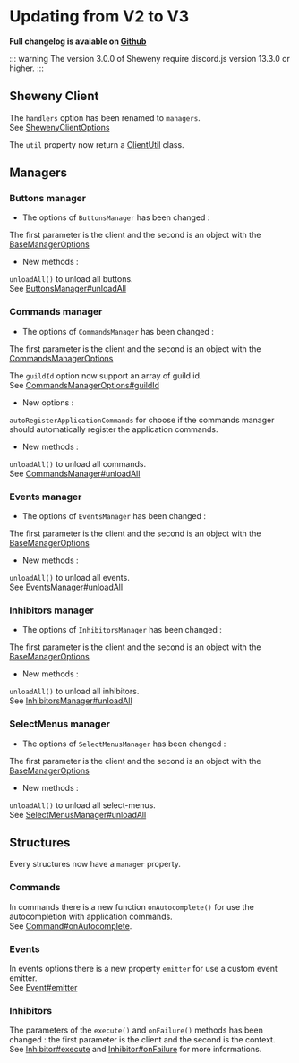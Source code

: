# Updating from V2 to V3

**Full changelog is avaiable on [Github](https://github.com/Sheweny/framework/master/dev/CHANGELOG.md)**

::: warning
The version 3.0.0 of Sheweny require discord.js version 13.3.0 or higher.
:::

## Sheweny Client

The `handlers` option has been renamed to `managers`.  
See [ShewenyClientOptions](../../docs/typedef/ShewenyClientOptions.md)

The `util` property now return a [ClientUtil](../../docs/client/ClientUtil.md) class.

## Managers

### Buttons manager

- The options of `ButtonsManager` has been changed :

The first parameter is the client and the second is an object with the [BaseManagerOptions](../../docs/typedef/ManagerOptions.md#basemanageroptions)

- New methods :

`unloadAll()` to unload all buttons.  
See [ButtonsManager#unloadAll](../../docs/managers/ButtonsManager.md#unloadall)

### Commands manager

- The options of `CommandsManager` has been changed :

The first parameter is the client and the second is an object with the [CommandsManagerOptions](../../docs/typedef/ManagerOptions.md#commandsmanageroptions)

The `guildId` option now support an array of guild id.  
See [CommandsManagerOptions#guildId](../../docs/typedef/ManagerOptions.md#commandsmanageroptions#guildid)

- New options :

`autoRegisterApplicationCommands` for choose if the commands manager should automatically register the application commands.

- New methods :

`unloadAll()` to unload all commands.  
See [CommandsManager#unloadAll](../../docs/managers/CommandsManager.md#unloadall)

### Events manager

- The options of `EventsManager` has been changed :

The first parameter is the client and the second is an object with the [BaseManagerOptions](../../docs/typedef/ManagerOptions.md#basemanageroptions)

- New methods :

`unloadAll()` to unload all events.  
See [EventsManager#unloadAll](../../docs/managers/EventsManager.md#unloadall)

### Inhibitors manager

- The options of `InhibitorsManager` has been changed :

The first parameter is the client and the second is an object with the [BaseManagerOptions](../../docs/typedef/ManagerOptions.md#basemanageroptions)

- New methods :

`unloadAll()` to unload all inhibitors.  
See [InhibitorsManager#unloadAll](../../docs/managers/InhibitorsManager.md#unloadall)

### SelectMenus manager

- The options of `SelectMenusManager` has been changed :

The first parameter is the client and the second is an object with the [BaseManagerOptions](../../docs/typedef/ManagerOptions.md#basemanageroptions)

- New methods :

`unloadAll()` to unload all select-menus.  
See [SelectMenusManager#unloadAll](../../docs/managers/SelectMenusManager.md#unloadall)

## Structures

Every structures now have a `manager` property.

### Commands

In commands there is a new function `onAutocomplete()` for use the autocompletion with application commands.  
See [Command#onAutocomplete](../../docs/structures/Command.md#onautocomplete).

### Events

In events options there is a new property `emitter` for use a custom event emitter.  
See [Event#emitter](../../docs/structures/Event.md#emitter)

### Inhibitors

The parameters of the `execute()` and `onFailure()` methods has been changed : the first parameter is the client and the second is the context.  
See [Inhibitor#execute](../../docs/structures/Inhibitor.md#execute) and [Inhibitor#onFailure](../../docs/structures/Inhibitor.md#onFailure) for more informations.
